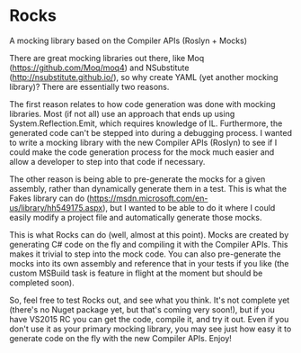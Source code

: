 # Rocks
A mocking library based on the Compiler APIs (Roslyn + Mocks)

There are great mocking libraries out there, like Moq (https://github.com/Moq/moq4) and NSubstitute (http://nsubstitute.github.io/), so why create YAML (yet another mocking library)? There are essentially two reasons.

The first reason relates to how code generation was done with mocking libraries. Most (if not all) use an approach that ends up using System.Reflection.Emit, which requires knowledge of IL. Furthermore, the generated code can't be stepped into during a debugging process. I wanted to write a mocking library with the new Compiler APIs (Roslyn) to see if I could make the code generation process for the mock much easier and allow a developer to step into that code if necessary.

The other reason is being able to pre-generate the mocks for a given assembly, rather than dynamically generate them in a test. This is what the Fakes library can do (https://msdn.microsoft.com/en-us/library/hh549175.aspx), but I wanted to be able to do it where I could easily modify a project file and automatically generate those mocks.

This is what Rocks can do (well, almost at this point). Mocks are created by generating C# code on the fly and compiling it with the Compiler APIs. This makes it trivial to step into the mock code. You can also pre-generate the mocks into its own assembly and reference that in your tests if you like (the custom MSBuild task is feature in flight at the moment but should be completed soon).

So, feel free to test Rocks out, and see what you think. It's not complete yet (there's no Nuget package yet, but that's coming very soon!), but if you have VS2015 RC you can get the code, compile it, and try it out. Even if you don't use it as your primary mocking library, you may see just how easy it to generate code on the fly with the new Compiler APIs. Enjoy!
